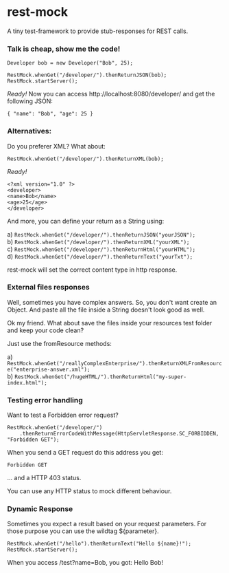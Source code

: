 rest-mock
=========

A tiny test-framework to provide stub-responses for REST calls.
<br />


### Talk is cheap, show me the code!

  `Developer bob = new Developer("Bob", 25);`<br />
  
  `RestMock.whenGet("/developer/").thenReturnJSON(bob);`<br />
  `RestMock.startServer();`


*Ready!* 
Now you can access http://localhost:8080/developer/ and get the following JSON:

  `{ "name": "Bob", "age": 25 }`


### Alternatives:

Do you preferer XML? What about:

  `RestMock.whenGet("/developer/").thenReturnXML(bob);`
  
*Ready!*<p>
	`<?xml version="1.0" ?>`<br />
	`<developer>`<br />
	`<name>Bob</name>`<br />
	`<age>25</age>`<br />
	`</developer>`<br /></p>
	

And more, you can define your return as a String using:<p>
	a) `RestMock.whenGet("/developer/").thenReturnJSON("yourJSON");`<br />
	b) `RestMock.whenGet("/developer/").thenReturnXML("yourXML");`<br />
	c) `RestMock.whenGet("/developer/").thenReturnHtml("yourHTML");`<br />
	d) `RestMock.whenGet("/developer/").thenReturnText("yourTxt");`</p>

rest-mock will set the correct content type in http response.

### External files responses

Well, sometimes you have complex answers. So, you don't want create an Object.
And paste all the file inside a String doesn't look good as well.

Ok my friend. What about save the files inside your resources test folder and keep your code clean?

Just use the fromResource methods:<p>
	a) `RestMock.whenGet("/reallyComplexEnterprise/").thenReturnXMLFromResource("enterprise-answer.xml");`<br />
	b) `RestMock.whenGet("/hugeHTML/").thenReturnHtml("my-super-index.html");`</p>


### Testing error handling

Want to test a Forbidden error request?

	RestMock.whenGet("/developer/")
		.thenReturnErrorCodeWithMessage(HttpServletResponse.SC_FORBIDDEN, "Forbidden GET");
	
When you send a GET request do this address you get:

	Forbidden GET
	
... and a HTTP 403 status.

You can use any HTTP status to mock different behaviour.

### Dynamic Response

Sometimes you expect a result based on your request parameters.
For those purpose you can use the wildtag ${parameter}.

	RestMock.whenGet("/hello").thenReturnText("Hello ${name}!");
    RestMock.startServer();

When you access /test?name=Bob, you got: Hello Bob!
